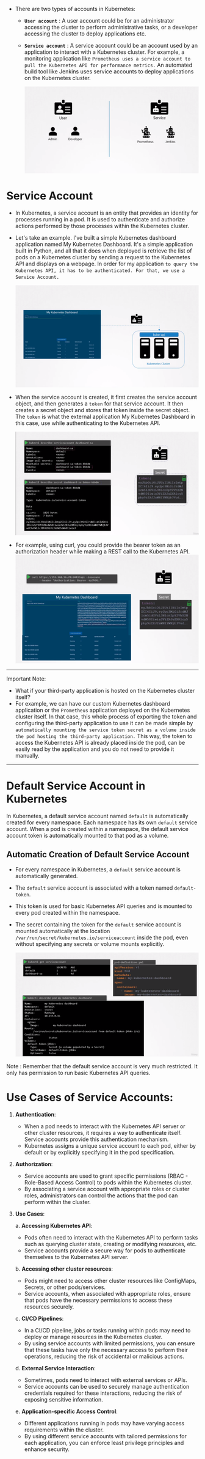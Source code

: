 - There are two types of accounts in Kubernetes:
  - **`User account`** : A user account could be for an administrator accessing the cluster to perform administrative tasks, or a developer accessing the cluster to deploy applications etc.
  - **`Service account`** : A service account could be an account used by an application to interact with a Kubernetes cluster.
    For example, a monitoring application like `Prometheus uses a service account to pull the Kubernetes API for performance metrics.` An automated build tool like Jenkins uses service accounts to deploy applications on the Kubernetes cluster.
    
    ![sa](../../images/sa.png)

# Service Account

- In Kubernetes, a service account is an entity that provides an identity for processes running in a pod. It is used to authenticate and authorize actions performed by those processes within the Kubernetes cluster.
- Let's take an example.
  I've built a simple Kubernetes dashboard application named My Kubernetes Dashboard. It's a simple application built in Python, and all that it does when deployed is retrieve the list of pods on a Kubernetes cluster by sending a request to the Kubernetes API and displays on a webpage. In order for my application `to query the Kubernetes API, it has to be authenticated. For that, we use a Service Account.`
  
  ![sa](../../images/sa1.png)
- When the service account is created, it first creates the service account object, and then generates a `token` for that service account. It then creates a secret object and stores that token inside the secret object. The `token` is what the external application My Kubernetes Dashboard in this case, use while authenticating to the Kubernetes API.
  
  ![sa](../../images/sa2.png)
- For example, using curl, you could provide the bearer token as an authorization header while making a REST call to the Kubernetes API.
  ![sa](../../images/sa3.png)

--- 

Important Note:

- What if your third-party application is hosted on the Kubernetes cluster itself?
- For example, we can have our custom Kubernetes dashboard application or the `Prometheus` application deployed on the Kubernetes cluster itself.
  In that case, this whole process of exporting the token and configuring the third-party application to use it can be made simple by `automatically mounting the service token secret as a volume inside the pod hosting the third-party application.`
  This way, the token to access the Kubernetes API is already placed inside the pod, can be easily read by the application and you do not need to provide it manually.

---

# Default Service Account in Kubernetes

In Kubernetes, a default service account named `default` is automatically created for every namespace. Each namespace has its own `default` service account. When a pod is created within a namespace, the default service account token is automatically mounted to that pod as a volume.

## Automatic Creation of Default Service Account

- For every namespace in Kubernetes, a `default` service account is automatically generated.
- The `default` service account is associated with a token named `default-token`.
- This token is used for basic Kubernetes API queries and is mounted to every pod created within the namespace.
- The secret containing the token for the `default` service account is mounted automatically at the location `/var/run/secret/kubernetes.io/serviceaccount` inside the pod, even without specifying any secrets or volume mounts explicitly.
  
  ![sa](../../images/sa4.png)

Note : Remember that the default service account is very much restricted. It only has permission to run basic Kubernetes API queries.

# Use Cases of Service Accounts:

1. **Authentication**:
   
   - When a pod needs to interact with the Kubernetes API server or other cluster resources, it requires a way to authenticate itself. Service accounts provide this authentication mechanism.
   - Kubernetes assigns a unique service account to each pod, either by default or by explicitly specifying it in the pod specification.
2. **Authorization**:
   
   - Service accounts are used to grant specific permissions (RBAC - Role-Based Access Control) to pods within the Kubernetes cluster.
   - By associating a service account with appropriate roles or cluster roles, administrators can control the actions that the pod can perform within the cluster.
3. **Use Cases**:
   
   a. **Accessing Kubernetes API**:
   
   - Pods often need to interact with the Kubernetes API to perform tasks such as querying cluster state, creating or modifying resources, etc.
   - Service accounts provide a secure way for pods to authenticate themselves to the Kubernetes API server.
   
   b. **Accessing other cluster resources**:
   
   - Pods might need to access other cluster resources like ConfigMaps, Secrets, or other pods/services.
   - Service accounts, when associated with appropriate roles, ensure that pods have the necessary permissions to access these resources securely.
   
   c. **CI/CD Pipelines**:
   
   - In a CI/CD pipeline, jobs or tasks running within pods may need to deploy or manage resources in the Kubernetes cluster.
   - By using service accounts with limited permissions, you can ensure that these tasks have only the necessary access to perform their operations, reducing the risk of accidental or malicious actions.
   
   d. **External Service Interaction**:
   
   - Sometimes, pods need to interact with external services or APIs.
   - Service accounts can be used to securely manage authentication credentials required for these interactions, reducing the risk of exposing sensitive information.
   
   e. **Application-specific Access Control**:
   
   - Different applications running in pods may have varying access requirements within the cluster.
   - By using different service accounts with tailored permissions for each application, you can enforce least privilege principles and enhance security.

